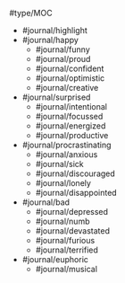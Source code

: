 #type/MOC 
- #journal/highlight
- #journal/happy
	- #journal/funny
	- #journal/proud
	- #journal/confident
	- #journal/optimistic
	- #journal/creative
- #journal/surprised
	- #journal/intentional
	- #journal/focussed
	- #journal/energized
	- #journal/productive
- #journal/procrastinating
	- #journal/anxious
	- #journal/sick
	- #journal/discouraged
	- #journal/lonely
	- #journal/disappointed
- #journal/bad 
	- #journal/depressed
	- #journal/numb
	- #journal/devastated
	- #journal/furious
	- #journal/terrified
- #journal/euphoric 
	- #journal/musical